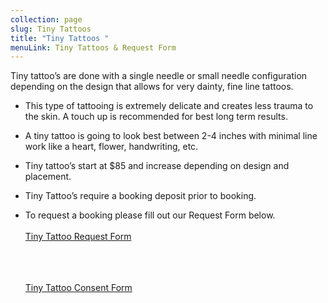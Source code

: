 ```yaml
---
collection: page
slug: Tiny Tattoos
title: "Tiny Tattoos "
menuLink: Tiny Tattoos & Request Form
---
```

Tiny tattoo’s are done with a single needle or small needle configuration depending on the design that allows for very dainty, fine line tattoos.

* This type of tattooing is extremely delicate and creates less trauma to the skin. A touch up is recommended for best long term results.
* A tiny tattoo is going to look best between 2-4 inches with minimal line work like a heart, flower, handwriting, etc.
* Tiny tattoo’s start at $85 and increase depending on design and placement.
* Tiny Tattoo’s require a booking deposit prior to booking.
* To request a booking please fill out our Request Form below. \
  \
  <a href="javascript:void( window.open( 'https://form.jotform.com/213396251632151', 'blank', 'scrollbars=yes, toolbar=no, width=700, height=500' ) ) "> Tiny Tattoo Request Form </a>

  \
  \
  \
  <a href="javascript:void( window.open( 'https://form.jotform.com/220464561927156', 'blank', 'scrollbars=yes, toolbar=no, width=700, height=500' ) ) "> Tiny Tattoo Consent Form </a>